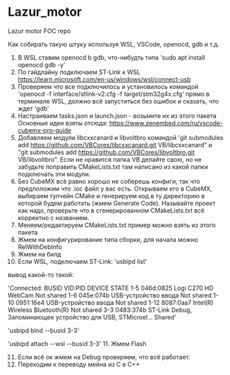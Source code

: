 # Lazur_motor
Lazur motor FOC repo

Как собирать такую штуку используя WSL, VSCode, openocd, gdb и т.д.

1. В WSL ставим openocd b gdb, что-нибудть типа 'sudo apt install openocd gdb -y'
2. По гайдлайну подключаем ST-Link к WSL https://learn.microsoft.com/en-us/windows/wsl/connect-usb
3. Проверяем что все подключилось и установилось командой 'openocd -f interface/stlink-v2.cfg -f target/stm32g4x.cfg' прямо в терминале WSL, должно всё запуститься без ошибок и сказать, что ждет 'gdb'
4. Настраиваем tasks.json и launch.json - возьмите их из этого пакета
Основные идеи взяты отсюда: https://www.zenembed.com/ru/vscode-cubemx-pro-guide 
5. Добавляем модули libcxxcanard и libvoltbro командой 'git submodules add https://github.com/VBCores/libcxxcanard.git VB/libcxxcanard" и "git submodules add https://github.com/VBCores/libvoltbro.git VB/libvoltbro". Если не нравится папка VB делайте свою, но не забудьте поправить CMakeLists.txt там написано из какой папки подключать эти модули. 
6. Без CubeMX всё равно хорошо не соберешь конфиги, так что предположим что .ioc файл у вас есть. Открываем его в CubeMX, выбираем тулчейн CMake и генерируем код в ту директорию в которой будем работать (жмем Generate Code). Называйте проект как надо, проверьте что в сгенерированном CMakeLists.txt всё корректно с названием.
7. Меняем/редактируем CMakeLists.txt пример можно взять из этого пакета
8. Жмем на конфигурирование типа сборки, для начала можно RelWithDebInfo
9. Жмем на билд
10. Если WSL, подключаем ST-Link:
'usbipd list'

вывод какой-то такой:

'Connected:
BUSID  VID:PID    DEVICE                                                        STATE
1-5    046d:0825  Logi C270 HD WebCam                                           Not shared
1-6    045e:074b  USB-устройство ввода                                          Not shared
1-10   0951:16e4  USB-устройство ввода                                          Not shared
1-12   8087:0aa7  Intel(R) Wireless Bluetooth(R)                                Not shared
3-3    0483:374b  ST-Link Debug, Запоминающее устройство для USB, STMicroel...  Shared'

'usbipd bind --busid 3-3'

'usbipd attach --wsl --busid 3-3'
11. Жмем Flash

11. Если всё ок жмем на Debug проверяем, что всё работает. 
12. Переходим к переводу мейна из C в С++